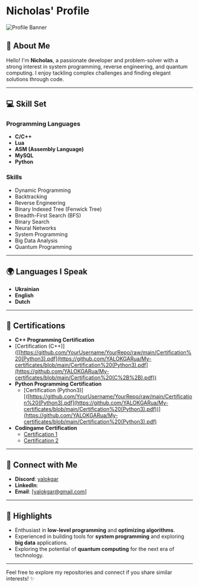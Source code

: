 # Nicholas' Profile

![Profile Banner](https://via.placeholder.com/800x200?text=Welcome+to+My+Profile)

## 👋 About Me  
Hello! I'm **Nicholas**, a passionate developer and problem-solver with a strong interest in system programming, reverse engineering, and quantum computing. I enjoy tackling complex challenges and finding elegant solutions through code.

---

## 💻 Skill Set  

### Programming Languages  
- **C/C++**  
- **Lua**  
- **ASM (Assembly Language)**  
- **MySQL**  
- **Python**  

### Skills  
- Dynamic Programming  
- Backtracking  
- Reverse Engineering  
- Binary Indexed Tree (Fenwick Tree)  
- Breadth-First Search (BFS)  
- Binary Search  
- Neural Networks  
- System Programming  
- Big Data Analysis  
- Quantum Programming  

---

## 🌍 Languages I Speak  
- **Ukrainian**  
- **English**  
- **Dutch**

---

## 📜 Certifications  
- **C++ Programming Certification**
-  [Certification (C++)]([[https://github.com/YourUsername/YourRepo/raw/main/Certification%20(Python3).pdf](https://github.com/YALOKGARua/My-certificates/blob/main/Certification%20(Python3).pdf](https://github.com/YALOKGARua/My-certificates/blob/main/Certification%20(C%2B%2B).pdf))
- **Python Programming Certification**  
  - [Certification (Python3)][([https://github.com/YourUsername/YourRepo/raw/main/Certification%20(Python3).pdf](https://github.com/YALOKGARua/My-certificates/blob/main/Certification%20(Python3).pdf))](https://github.com/YALOKGARua/My-certificates/blob/main/Certification%20(Python3).pdf)
- **Codingame Certification**  
  - [Certification 1](https://www.codingame.com/certification/IU3cs0eHwj4OAuelIXqx6Q)
  - [Certification 2](https://www.codingame.com/certification/y2r62YZM71kl7aK_BWi-cQ)

---

## 📡 Connect with Me  
- **Discord**: [yalokgar](#)
- **LinkedIn**: [](#)
- **Email**: [yalokgar@gmail.com]

---

## 🚀 Highlights  
- Enthusiast in **low-level programming** and **optimizing algorithms**.  
- Experienced in building tools for **system programming** and exploring **big data** applications.  
- Exploring the potential of **quantum computing** for the next era of technology.  

---

Feel free to explore my repositories and connect if you share similar interests! ✨
